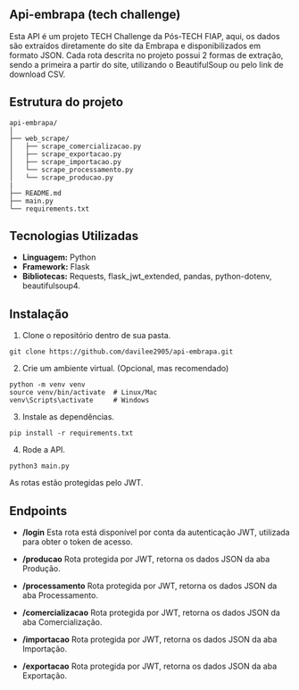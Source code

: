 ## Api-embrapa (tech challenge)
Esta API é um projeto TECH Challenge da Pós-TECH FIAP, aqui, os dados são extraídos diretamente do site da Embrapa e disponibilizados em formato JSON.
Cada rota descrita no projeto possui 2 formas de extração, sendo a primeira a partir do site, utilizando o BeautifulSoup ou pelo link de download CSV.

## Estrutura do projeto
```
api-embrapa/
│
├── web_scrape/                  
│   ├── scrape_comercializacao.py
│   ├── scrape_exportacao.py
│   ├── scrape_importacao.py
│   └── scrape_processamento.py
│   └── scrape_producao.py
|
├── README.md
├── main.py
└── requirements.txt
```

## Tecnologias Utilizadas ##

- **Linguagem:** Python
- **Framework:** Flask
- **Bibliotecas:** Requests, flask_jwt_extended, pandas, python-dotenv, beautifulsoup4.

## Instalação ##

1. Clone o repositório dentro de sua pasta.
```
git clone https://github.com/davilee2905/api-embrapa.git
```

2. Crie um ambiente virtual. (Opcional, mas recomendado)

```
python -m venv venv
source venv/bin/activate  # Linux/Mac
venv\Scripts\activate     # Windows
```

3. Instale as dependências.
```
pip install -r requirements.txt
```

4. Rode a API.
```
python3 main.py
```

As rotas estão protegidas pelo JWT.

## Endpoints ##

- **/login**
Esta rota está disponível por conta da autenticação JWT, utilizada para obter o token de acesso.

- **/producao**
Rota protegida por JWT, retorna os dados JSON da aba Produção.

- **/processamento**
Rota protegida por JWT, retorna os dados JSON da aba Processamento.

- **/comercializacao**
Rota protegida por JWT, retorna os dados JSON da aba Comercialização.

- **/importacao**
Rota protegida por JWT, retorna os dados JSON da aba Importação.

- **/exportacao**
Rota protegida por JWT, retorna os dados JSON da aba Exportação.
